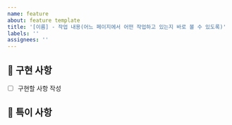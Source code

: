 ```yaml
---
name: feature
about: feature template
title: '[이름] - 작업 내용(어느 페이지에서 어떤 작업하고 있는지 바로 볼 수 있도록)'
labels: ''
assignees: ''
---
```


## 📑 구현 사항

- [ ] 구현할 사항 작성

## 🚧 특이 사항
